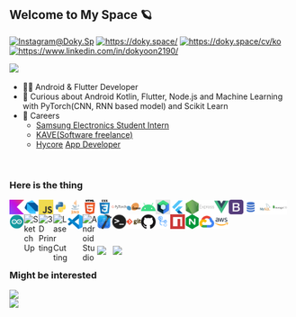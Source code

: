 ## Welcome to My Space 🪐

<a target="_blank" href="https://www.instagram.com/doky.sp/"><img src="https://img.shields.io/badge/Instargam-%40Doky.Sp-%23E4405F?style=for-the-badge&logo=instagram" alt="Instagram@Doky.Sp"></a> <a target="_blank" href="https://doky.space/"><img src="https://img.shields.io/badge/blog-doky.space-%234B32C3?style=for-the-badge&logo=safari" alt="https://doky.space/"></a> <a target="_blank" href="https://doky.space/cv/ko"><img src="https://img.shields.io/badge/cv-read-%238CA1AF?style=for-the-badge&logo=Read-the-Docs" alt="https://doky.space/cv/ko"></a> <a target="_blank" href="https://www.linkedin.com/in/dokyoon2190/"><img src="https://img.shields.io/badge/linkedin-dokyoon2190-0077B5?style=for-the-badge&logo=linkedin" alt="https://www.linkedin.com/in/dokyoon2190/"></a>

<a href="https://hits.seeyoufarm.com"><img src="https://hits.seeyoufarm.com/api/count/incr/badge.svg?url=https%3A%2F%2Fgithub.com%2Fdokysp&count_bg=%2379C83D&title_bg=%23555555&icon=&icon_color=%23E7E7E7&title=hits&edge_flat=true"/></a>

<!-- <a target="_blank" href="https://www.facebook.com/doky.sp"><img src="https://img.shields.io/badge/facebook-@Doky.Sp-%231877F2?style=for-the-badge&logo=facebook" alt="Facebook@Doky.Sp"></a> -->


- 🧑‍💻 Android & Flutter Developer
- 🌱 Curious about Android Kotlin, Flutter, Node.js and Machine Learning with PyTorch(CNN, RNN based model) and Scikit Learn
- 💼 Careers
   - [Samsung Electronics Student Intern](https://www.linkedin.com/in/dokyoon2190/overlay/1635499818600/single-media-viewer/)
   - [KAVE(Software freelance)](https://doky.space/kave)
   - [Hycore](https://hycore.com/) [App Developer](https://play.google.com/store/apps/details?id=com.hycore.hcconnect&hl=ko&gl=US)

<br>

### Here is the thing

<a href="https://github.com/topics/kotlin">
<img align="left" alt="Kotlin" width="26px" src="https://raw.githubusercontent.com/github/explore/4479d2a2c854198cb00160f8593519c14dc3b905/topics/kotlin/kotlin.png" />
</a>

<a href="https://github.com/topics/dart">
<img align="left" alt="Dart" width="26px" src="https://raw.githubusercontent.com/github/explore/80688e429a7d4ef2fca1e82350fe8e3517d3494d/topics/dart/dart.png" />
</a>

<a href="https://github.com/topics/javascript">
<img align="left" alt="JavaScript" width="26px" src="https://raw.githubusercontent.com/github/explore/80688e429a7d4ef2fca1e82350fe8e3517d3494d/topics/javascript/javascript.png" />
</a>

<a href="https://github.com/topics/python">
<img align="left" alt="Python" width="26px" src="https://raw.githubusercontent.com/github/explore/80688e429a7d4ef2fca1e82350fe8e3517d3494d/topics/python/python.png" />
</a>

<a href="https://github.com/topics/java">
<img align="left" alt="Java" width="26px" src="https://raw.githubusercontent.com/github/explore/80688e429a7d4ef2fca1e82350fe8e3517d3494d/topics/java/java.png" />
</a>

<a href="https://github.com/topics/html5">
<img align="left" alt="HTML5" width="26px" src="https://raw.githubusercontent.com/github/explore/80688e429a7d4ef2fca1e82350fe8e3517d3494d/topics/html/html.png" />
</a>

<a href="https://github.com/topics/css">
<img align="left" alt="CSS3" width="26px" src="https://raw.githubusercontent.com/github/explore/80688e429a7d4ef2fca1e82350fe8e3517d3494d/topics/css/css.png" />
</a>

<a href="https://github.com/topics/pytorch">
<img align="left" alt="PyTorch" width="26px" src="https://raw.githubusercontent.com/github/explore/224672533a7f836ad6bf142e4dee61217cfc100e/topics/pytorch/pytorch.png" />
</a>

<a href="https://github.com/topics/scikit-learn">
<img align="left" alt="Scikit-Learn" width="26px" src="https://raw.githubusercontent.com/github/explore/80688e429a7d4ef2fca1e82350fe8e3517d3494d/topics/scikit-learn/scikit-learn.png" />
</a>

<a href="https://github.com/topics/android">
<img align="left" alt="Android" width="26px" src="https://raw.githubusercontent.com/github/explore/80688e429a7d4ef2fca1e82350fe8e3517d3494d/topics/android/android.png" />
</a>

<a href="https://github.com/topics/jetpack-compose">
<img align="left" alt="Jetpack Compose" width="26px" src="https://raw.githubusercontent.com/github/explore/ae48d1ca3274c0c3a90f872e605eaef069a16771/topics/jetpack-compose/jetpack-compose.png" />
</a>

<a href="https://github.com/topics/flutter">
<img align="left" alt="Flutter" width="26px" src="https://raw.githubusercontent.com/github/explore/cebd63002168a05a6a642f309227eefeccd92950/topics/flutter/flutter.png" />
</a>

<a href="https://github.com/topics/node-js">
<img align="left" alt="Node.js" width="26px" src="https://raw.githubusercontent.com/github/explore/80688e429a7d4ef2fca1e82350fe8e3517d3494d/topics/nodejs/nodejs.png" />
</a>

<a href="https://github.com/topics/express">
<img align="left" alt="express" width="26px" src="https://raw.githubusercontent.com/github/explore/80688e429a7d4ef2fca1e82350fe8e3517d3494d/topics/express/express.png" />
</a>

<a href="https://github.com/topics/vue">
<img align="left" alt="Vue.js" width="26px" src="https://raw.githubusercontent.com/github/explore/80688e429a7d4ef2fca1e82350fe8e3517d3494d/topics/vue/vue.png" />
</a>

<a href="https://github.com/topics/bootstrap">
<img align="left" alt="Bootstrap" width="26px" src="https://raw.githubusercontent.com/github/explore/80688e429a7d4ef2fca1e82350fe8e3517d3494d/topics/bootstrap/bootstrap.png" />
</a>

<a href="https://github.com/topics/sql">
<img align="left" alt="SQL" width="26px" src="https://raw.githubusercontent.com/github/explore/80688e429a7d4ef2fca1e82350fe8e3517d3494d/topics/sql/sql.png" />
</a>

<a href="https://github.com/topics/mysql">
<img align="left" alt="MySQL" width="26px" src="https://raw.githubusercontent.com/github/explore/80688e429a7d4ef2fca1e82350fe8e3517d3494d/topics/mysql/mysql.png" />
</a>

<a href="https://github.com/topics/mongodb">
<img align="left" alt="MongoDB" width="26px" src="https://raw.githubusercontent.com/github/explore/80688e429a7d4ef2fca1e82350fe8e3517d3494d/topics/mongodb/mongodb.png" />
</a>

<a href="https://github.com/topics/arduino">
<img align="left" alt="Arduino" width="26px" src="https://raw.githubusercontent.com/github/explore/80688e429a7d4ef2fca1e82350fe8e3517d3494d/topics/arduino/arduino.png" />
</a>

<a href="https://www.sketchup.com">
<img align="left" alt="Sketch Up" width="26px" src="https://seeklogo.com/images/S/sketchup-logo-5248E6166E-seeklogo.com.png" />
</a>

<a href="https://www.google.com/search?newwindow=1&client=safari&bih=994&biw=1660&hl=ko&sxsrf=ALeKk0216byDpclWPNX_0j-r1X-h6u6eBA%3A1613035024034&ei=EPYkYPbUAYewmAXbmrWAAg&q=3d+printing&oq=3d+printing&gs_lcp=Cgdnd3Mtd2l6EAMyBwgAELEDEEMyAggAMgIIADICCAAyAggAMgIIADICCAAyAggAMgIIADICCAA6BAgAEEc6BwgAEEcQsAM6BQgAELEDOgQIIxAnOgQIABBDUKsHWIQeYLwiaAhwA3gBgAGjAogB3A2SAQU4LjYuMZgBAKABAaoBB2d3cy13aXrIAQHAAQE&sclient=gws-wiz&ved=0ahUKEwj2nPjcv-HuAhUHGKYKHVtNDSAQ4dUDCAw&uact=5">
<img align="left" alt="3D Printing" width="26px" src="https://static.thenounproject.com/png/2113709-200.png" />
</a>

<a href="https://www.google.com/search?q=laser+cutting&source=lmns&bih=994&biw=1660&client=safari&hl=ko&sa=X&ved=2ahUKEwjiifW9vuHuAhXAxosBHeBfB1kQ_AUoAHoECAEQAA">
<img align="left" alt="Laser Cutting" width="26px" src="https://static.thenounproject.com/png/1648382-200.png" />
</a>

<a href="https://github.com/topics/visual-studio-code">
<img align="left" alt="Visual Studio Code" width="26px" src="https://raw.githubusercontent.com/github/explore/80688e429a7d4ef2fca1e82350fe8e3517d3494d/topics/visual-studio-code/visual-studio-code.png" />
</a>

<a href="https://developer.android.com/studio">
<img align="left" alt="Android Studio" width="26px" src="https://simpleicons.org/icons/androidstudio.svg" />
</a>

<a href="https://github.com/topics/xcode">
<img align="left" alt="Xcode" width="26px" src="https://raw.githubusercontent.com/github/explore/530398b5c9b0fd57127e2564bd664575f02f52e4/topics/xcode/xcode.png" />
</a>

<a href="https://github.com/topics/terminal">
<img align="left" alt="Terminal" width="26px" src="https://raw.githubusercontent.com/github/explore/80688e429a7d4ef2fca1e82350fe8e3517d3494d/topics/terminal/terminal.png" />
</a>

<a href="https://github.com/topics/git">
<img align="left" alt="Git" width="26px" src="https://raw.githubusercontent.com/github/explore/80688e429a7d4ef2fca1e82350fe8e3517d3494d/topics/git/git.png" />
</a>

<a href="https://github.com/topics/github">
<img align="left" alt="GitHub" width="26px" src="https://raw.githubusercontent.com/github/explore/78df643247d429f6cc873026c0622819ad797942/topics/github/github.png" />
</a>

<a href="https://github.com/topics/github-actions">
<img align="left" alt="Github Actions" width="26px" src="https://raw.githubusercontent.com/github/explore/2c7e603b797535e5ad8b4beb575ab3b7354666e1/topics/actions/actions.png" />
</a>

<a href="https://github.com/topics/npm">
<img align="left" alt="npm" width="26px" src="https://raw.githubusercontent.com/github/explore/80688e429a7d4ef2fca1e82350fe8e3517d3494d/topics/npm/npm.png" />
</a>

<a href="https://github.com/topics/nginx">
<img align="left" alt="nginx" width="26px" src="https://raw.githubusercontent.com/github/explore/85cceaeeaf993ca35664dc37ea24f9237fbbfc14/topics/nginx/nginx.png" />
</a>

<a href="https://github.com/topics/google-cloud-platform">
<img align="left" alt="Google Cloud Platform" width="26px" src="https://raw.githubusercontent.com/github/explore/62b74b4ac11782e90fa7c275d62ad1a2855d403d/topics/google-cloud/google-cloud.png" />
</a>

<a href="https://github.com/topics/aws">
<img align="left" alt="aws" width="26px" src="https://raw.githubusercontent.com/github/explore/fbceb94436312b6dacde68d122a5b9c7d11f9524/topics/aws/aws.png" />
</a>

<br><br><br><br>

<p>
<img src="https://github-readme-stats.vercel.app/api?username=dokysp&count_private=true&show_icons=true&theme=vuefy&hide_border=false&card_width=382" height="150px">
&nbsp;
<img src="https://github-readme-stats.vercel.app/api/top-langs/?username=DokySp&layout=compact&hide_border=false&card_width=382" height="150px">
</p>

### Might be interested

<a href="https://github.com/DokySp/acmicpc-practice">
    <img align="left" width=382 src="https://github-readme-stats.vercel.app/api/pin/?username=DokySp&repo=acmicpc-practice&theme=default">
</a><a href="https://github.com/uhug/uhug.github.io">
    <img align="left" width=390 src="https://github-readme-stats.vercel.app/api/pin/?username=uhug&repo=uhug.github.io&theme=default">
</a>

<br>

<!-- <a href="https://solved.ac/profile/uhug123">
<img src="https://mazassumnida.wtf/api/v2/generate_badge?boj=uhug123">
</a> -->
